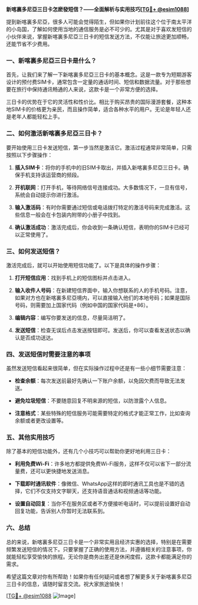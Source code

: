 **新喀裏多尼亞三日卡怎麽發短信？——全面解析与实用技巧[[TG💪+ @esim1088](https://t.me/s/esim1088)]**

提到新喀裏多尼亞，很多人可能会觉得陌生，但如果你计划前往这个位于南太平洋的小岛国，了解如何使用当地的通信服务是必不可少的。尤其是对于喜欢发短信的小伙伴来说，掌握新喀裏多尼亞三日卡的短信发送方法，不仅能让旅途更加顺畅，还能节省不少费用。

### 一、新喀裏多尼亞三日卡是什么？

首先，让我们来了解一下新喀裏多尼亞三日卡的基本概念。这是一款专为短期游客设计的预付费SIM卡，通常包含一定量的通话时间、短信和数据流量。对于那些想要在旅行中保持通讯畅通的人来说，这款卡是一个非常方便的选择。

三日卡的优势在于它的灵活性和性价比。相比于购买昂贵的国际漫游套餐，这种本地SIM卡的价格更为亲民，而且操作简单，适合各种水平的用户。无论是年轻人还是老年人都能轻松上手。

### 二、如何激活新喀裏多尼亞三日卡？

要开始使用三日卡发送短信，第一步当然是激活它。激活过程通常非常简单，只需按照以下步骤操作：

1. **插入SIM卡**：将你的手机中的旧SIM卡取出，并插入新喀裏多尼亞三日卡。确保手机支持该运营商的频段。
   
2. **开机联网**：打开手机，等待网络信号连接成功。大多数情况下，一旦有信号，系统会自动提示你进行激活。

3. **输入激活码**：有时你需要通过短信或电话拨打特定的激活号码来完成激活。这些信息一般会在卡包装内附带的小册子中找到。

4. **确认激活成功**：激活完成后，你会收到一条确认短信，表明你的SIM卡已经可以正常使用了。

### 三、如何发送短信？

激活完成后，就可以开始使用短信功能了。以下是具体的操作步骤：

1. **打开短信应用**：找到手机上的短信图标并点击进入。

2. **输入收件人号码**：在新建短信界面中，输入你想联系的人的手机号码。注意，如果对方也在新喀裏多尼亞境内，可以直接输入他们的本地号码；如果是国际号码，则需要加上国家代码（例如中国的国家代码是+86）。

3. **编辑内容**：编写你要发送的信息，尽量简洁明了。

4. **发送短信**：检查无误后点击发送按钮即可。发送后，你可以查看发送状态以确认是否成功送达。

### 四、发送短信时需要注意的事项

虽然发送短信看起来很简单，但在实际操作过程中还是有一些小细节需要注意：

- **检查余额**：每次发送前最好先确认一下账户余额，以免因欠费而导致无法发送。
  
- **避免垃圾短信**：不要随意回复不明来源的短信，以防泄露个人信息。

- **注意格式**：某些特殊的短信服务可能需要特定的格式才能正常工作，比如查询余额或者更改设置等。

### 五、其他实用技巧

除了基本的短信功能外，还有几个小技巧可以帮助你更好地利用三日卡：

- **利用免费Wi-Fi**：许多地方都提供免费Wi-Fi服务，这样不仅可以省下一部分流量费，还可以更快捷地发送消息。

- **下载即时通讯软件**：像微信、WhatsApp这样的即时通讯工具也是不错的选择，它们不仅支持文字聊天，还支持语音通话和视频通话等功能。

- **设置自动回复**：当你不在服务区或者不方便接听电话时，可以提前设置好自动回复功能，告诉别人你暂时无法联系到。

### 六、总结

总的来说，新喀裏多尼亞三日卡是一个非常实用且经济实惠的选择，特别是在需要频繁发送短信的情况下。只要掌握了正确的使用方法，并遵循相关的注意事项，你就能轻松享受愉快的旅程。无论你是商务出差还是休闲度假，这款卡都能满足你的需求。

希望这篇文章对你有所帮助！如果你有任何疑问或者想了解更多关于新喀裏多尼亞三日卡的信息，请随时留言交流。祝大家旅途愉快！

[[TG💪+ @esim1088](https://t.me/s/esim1088) ![Image](https://i.postimg.cc/4NQfJmqS/Snipaste-2025-05-13-00-14-12.png)]